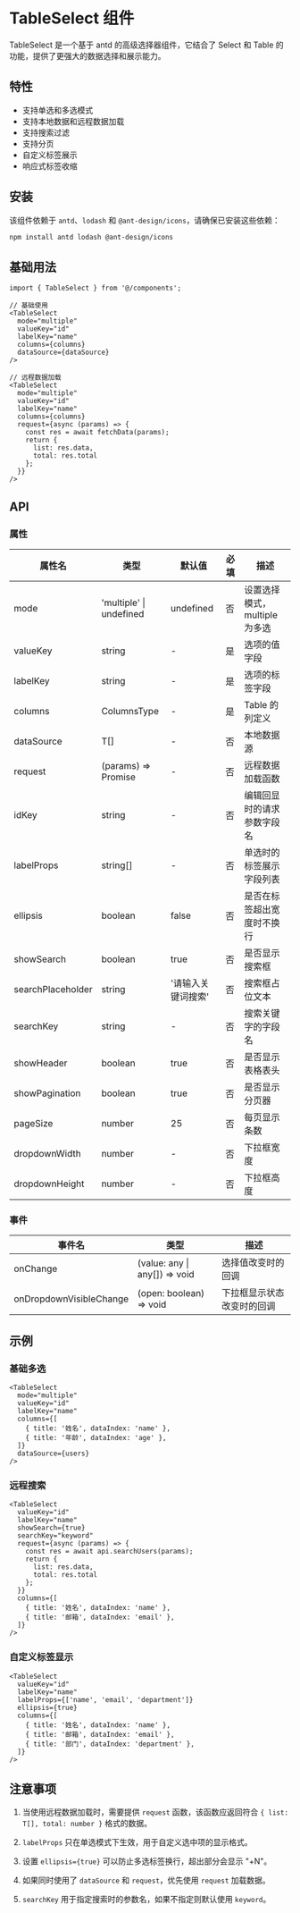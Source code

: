 # TableSelect 组件

TableSelect 是一个基于 antd 的高级选择器组件，它结合了 Select 和 Table 的功能，提供了更强大的数据选择和展示能力。

## 特性

- 支持单选和多选模式
- 支持本地数据和远程数据加载
- 支持搜索过滤
- 支持分页
- 自定义标签展示
- 响应式标签收缩

## 安装

该组件依赖于 `antd`、`lodash` 和 `@ant-design/icons`，请确保已安装这些依赖：

```bash
npm install antd lodash @ant-design/icons
```

## 基础用法

```tsx
import { TableSelect } from '@/components';

// 基础使用
<TableSelect
  mode="multiple"
  valueKey="id"
  labelKey="name"
  columns={columns}
  dataSource={dataSource}
/>

// 远程数据加载
<TableSelect
  mode="multiple"
  valueKey="id"
  labelKey="name"
  columns={columns}
  request={async (params) => {
    const res = await fetchData(params);
    return {
      list: res.data,
      total: res.total
    };
  }}
/>
```

## API

### 属性

| 属性名 | 类型 | 默认值 | 必填 | 描述 |
|--------|------|--------|------|------|
| mode | 'multiple' \| undefined | undefined | 否 | 设置选择模式，multiple 为多选 |
| valueKey | string | - | 是 | 选项的值字段 |
| labelKey | string | - | 是 | 选项的标签字段 |
| columns | ColumnsType | - | 是 | Table 的列定义 |
| dataSource | T[] | - | 否 | 本地数据源 |
| request | (params) => Promise | - | 否 | 远程数据加载函数 |
| idKey | string | - | 否 | 编辑回显时的请求参数字段名 |
| labelProps | string[] | - | 否 | 单选时的标签展示字段列表 |
| ellipsis | boolean | false | 否 | 是否在标签超出宽度时不换行 |
| showSearch | boolean | true | 否 | 是否显示搜索框 |
| searchPlaceholder | string | '请输入关键词搜索' | 否 | 搜索框占位文本 |
| searchKey | string | - | 否 | 搜索关键字的字段名 |
| showHeader | boolean | true | 否 | 是否显示表格表头 |
| showPagination | boolean | true | 否 | 是否显示分页器 |
| pageSize | number | 25 | 否 | 每页显示条数 |
| dropdownWidth | number | - | 否 | 下拉框宽度 |
| dropdownHeight | number | - | 否 | 下拉框高度 |

### 事件

| 事件名 | 类型 | 描述 |
|--------|------|------|
| onChange | (value: any \| any[]) => void | 选择值改变时的回调 |
| onDropdownVisibleChange | (open: boolean) => void | 下拉框显示状态改变时的回调 |

## 示例

### 基础多选
```tsx
<TableSelect
  mode="multiple"
  valueKey="id"
  labelKey="name"
  columns={[
    { title: '姓名', dataIndex: 'name' },
    { title: '年龄', dataIndex: 'age' },
  ]}
  dataSource={users}
/>
```

### 远程搜索
```tsx
<TableSelect
  valueKey="id"
  labelKey="name"
  showSearch={true}
  searchKey="keyword"
  request={async (params) => {
    const res = await api.searchUsers(params);
    return {
      list: res.data,
      total: res.total
    };
  }}
  columns={[
    { title: '姓名', dataIndex: 'name' },
    { title: '邮箱', dataIndex: 'email' },
  ]}
/>
```

### 自定义标签显示
```tsx
<TableSelect
  valueKey="id"
  labelKey="name"
  labelProps={['name', 'email', 'department']}
  ellipsis={true}
  columns={[
    { title: '姓名', dataIndex: 'name' },
    { title: '邮箱', dataIndex: 'email' },
    { title: '部门', dataIndex: 'department' },
  ]}
/>
```

## 注意事项

1. 当使用远程数据加载时，需要提供 `request` 函数，该函数应返回符合 `{ list: T[], total: number }` 格式的数据。

2. `labelProps` 只在单选模式下生效，用于自定义选中项的显示格式。

3. 设置 `ellipsis={true}` 可以防止多选标签换行，超出部分会显示 "+N"。

4. 如果同时使用了 `dataSource` 和 `request`，优先使用 `request` 加载数据。

5. `searchKey` 用于指定搜索时的参数名，如果不指定则默认使用 `keyword`。

